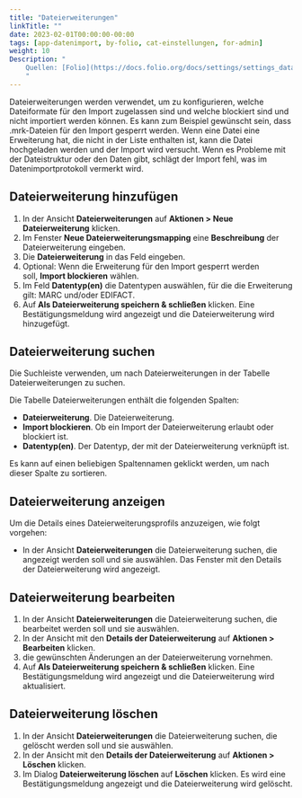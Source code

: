 ```yaml
---
title: "Dateierweiterungen"
linkTitle: ""
date: 2023-02-01T00:00:00-00:00
tags: [app-datenimport, by-folio, cat-einstellungen, for-admin]
weight: 10
Description: "
    Quellen: [Folio](https://docs.folio.org/docs/settings/settings_data_import/settings_data_import/#settings--data-import--file-extensions) & [GBV](https://info.gbv.de/display/FOLIOGBVEXTERN/Einstellungen+(Datenimport):+Dateierweiterungen)
    "
---
```


Dateierweiterungen werden verwendet, um zu konfigurieren, welche Dateiformate für den Import zugelassen sind und welche blockiert sind und nicht importiert werden können. Es kann zum Beispiel gewünscht sein, dass .mrk-Dateien für den Import gesperrt werden. Wenn eine Datei eine Erweiterung hat, die nicht in der Liste enthalten ist, kann die Datei hochgeladen werden und der Import wird versucht. Wenn es Probleme mit der Dateistruktur oder den Daten gibt, schlägt der Import fehl, was im Datenimportprotokoll vermerkt wird.

## Dateierweiterung hinzufügen

1.  In der Ansicht **Dateierweiterungen** auf **Aktionen > Neue Dateierweiterung** klicken.
2.  Im Fenster **Neue Dateierweiterungsmapping** eine **Beschreibung** der Dateierweiterung eingeben.
3.  Die **Dateierweiterung** in das Feld eingeben.
4.  Optional: Wenn die Erweiterung für den Import gesperrt werden soll, **Import blockieren** wählen.
5.  Im Feld **Datentyp(en)** die Datentypen auswählen, für die die Erweiterung gilt: MARC und/oder EDIFACT.
6.  Auf **Als Dateierweiterung speichern & schließen** klicken. Eine Bestätigungsmeldung wird angezeigt und die Dateierweiterung wird hinzugefügt.

## Dateierweiterung suchen

Die Suchleiste verwenden, um nach Dateierweiterungen in der Tabelle Dateierweiterungen zu suchen.

Die Tabelle Dateierweiterungen enthält die folgenden Spalten:

-   **Dateierweiterung**. Die Dateierweiterung.
-   **Import blockieren**. Ob ein Import der Dateierweiterung erlaubt oder blockiert ist.
-   **Datentyp(en)**. Der Datentyp, der mit der Dateierweiterung verknüpft ist.

Es kann auf einen beliebigen Spaltennamen geklickt werden, um nach dieser Spalte zu sortieren.

## Dateierweiterung anzeigen

Um die Details eines Dateierweiterungsprofils anzuzeigen, wie folgt vorgehen:

-   In der Ansicht **Dateierweiterungen** die Dateierweiterung suchen, die angezeigt werden soll und sie auswählen. Das Fenster mit den Details der Dateierweiterung wird angezeigt.

## Dateierweiterung bearbeiten

1.  In der Ansicht **Dateierweiterungen** die Dateierweiterung suchen, die bearbeitet werden soll und sie auswählen.
2.  In der Ansicht mit den **Details der Dateierweiterung** auf **Aktionen > Bearbeiten** klicken.
3.  die gewünschten Änderungen an der Dateierweiterung vornehmen.
4.  Auf **Als Dateierweiterung speichern & schließen** klicken. Eine Bestätigungsmeldung wird angezeigt und die Dateierweiterung wird aktualisiert.

## Dateierweiterung löschen

1.  In der Ansicht **Dateierweiterungen** die Dateierweiterung suchen, die gelöscht werden soll und sie auswählen.
2.  In der Ansicht mit den **Details der Dateierweiterung** auf **Aktionen > Löschen** klicken.
3.  Im Dialog **Dateierweiterung löschen** auf **Löschen** klicken. Es wird eine Bestätigungsmeldung angezeigt und die Dateierweiterung wird gelöscht.
